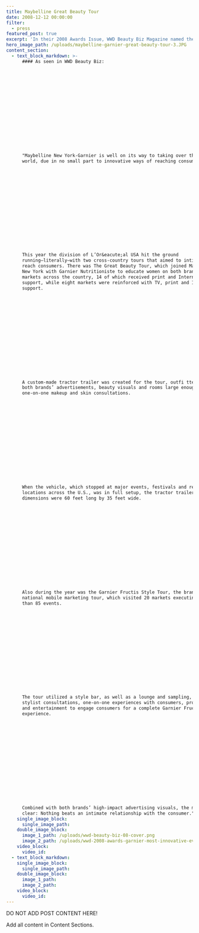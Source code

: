```yaml
---
title: Maybelline Great Beauty Tour
date: 2008-12-12 00:00:00
filter:
  - press
featured_post: true
excerpt: 'In their 2008 Awards Issue, WWD Beauty Biz Magazine named the EventNetUSA-produced Maybelline New York-Garnier the most innovative mass campaign of the year.'
hero_image_path: /uploads/maybelline-garnier-great-beauty-tour-3.JPG
content_section:
  - text_block_markdown: >-
      #### As seen in WWD Beauty Biz:

















      "Maybelline New York-Garnier is well on its way to taking over the beauty
      world, due in no small part to innovative ways of reaching consumers.

















      This year the division of L’Or&eacute;al USA hit the ground
      running—literally—with two cross-country tours that aimed to intimately
      reach consumers. There was The Great Beauty Tour, which joined Maybelline
      New York with Garnier Nutritioniste to educate women on both brands in 22
      markets across the country, 14 of which received print and Internet
      support, while eight markets were reinforced with TV, print and Internet
      support.

















      A custom-made tractor trailer was created for the tour, outfi tted with
      both brands’ advertisements, beauty visuals and rooms large enough to hold
      one-on-one makeup and skin consultations.

















      When the vehicle, which stopped at major events, festivals and retail
      locations across the U.S., was in full setup, the tractor trailer’s
      dimensions were 60 feet long by 35 feet wide.

















      Also during the year was the Garnier Fructis Style Tour, the brand’s first
      national mobile marketing tour, which visited 20 markets executing more
      than 85 events.

















      The tour utilized a style bar, as well as a lounge and sampling, with
      stylist consultations, one-on-one experiences with consumers, product demos
      and entertainment to engage consumers for a complete Garnier Fructis
      experience.

















      Combined with both brands’ high-impact advertising visuals, the message was
      clear: Nothing beats an intimate relationship with the consumer." —A.N
    single_image_block:
      single_image_path:
    double_image_block:
      image_1_path: /uploads/wwd-beauty-biz-08-cover.png
      image_2_path: /uploads/wwd-2008-awards-garnier-most-innovative-eventnetusa.png
    video_block:
      video_id:
  - text_block_markdown:
    single_image_block:
      single_image_path:
    double_image_block:
      image_1_path:
      image_2_path:
    video_block:
      video_id:
---
```



DO NOT ADD POST CONTENT HERE!

Add all content in Content Sections.